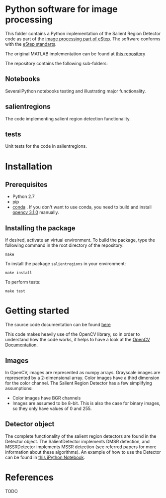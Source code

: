 # Python software for image processing

This folder contains a Python  implementation of the Salient Region Detector code as part of the [image processing part of eStep](https://www.esciencecenter.nl/technology/expertise/computer-vision). The software conforms with the [eStep standarts](https://github.com/NLeSC/estep-checklist).

The original MATLAB implementation can be found at [this repository](https://github.com/NLeSC/LargeScaleImaging)

The repository contains the following sub-folders:

## Notebooks
SeveraliPython notebooks testing and illustrating major functionality.

## salientregions
The code implementing salient region detection functionality.

## tests
Unit tests for the code in salientregions.

# Installation
## Prerequisites
* Python 2.7
* pip
* [conda](http://conda.pydata.org/docs/) . If you don't want to use conda, you need to build and install [opencv 3.1.0](http://opencv-python-tutroals.readthedocs.org/en/latest/py_tutorials/py_setup/py_table_of_contents_setup/py_table_of_contents_setup.html#py-table-of-content-setup) manually. 


## Installing the package
If desired, activate an virtual environment. To build the package, type the following command in the root directory of the repository:

`make`

To install the package `salientregions`  in your environment:

`make install`

To perform tests:

`make test`

# Getting started
The source code documentation can be found [here](http://nlesc.github.io/SalientDetector-python/)

This code makes heavily use of the OpenCV library, so in order to understand how the code works, it helps to have a look at the [OpenCV Documentation](http://docs.opencv.org/3.1.0/). 

## Images
In OpenCV, images are represented as numpy arrays. Grayscale images are represented by a 2-dimensional array. Color images have a third dimension for the color channel. The Salient Region Detector has a few simplifying assumptions:
* Color images have BGR channels
* Images are assumed to be 8-bit. This is also the case for binary images, so they only have values of 0 and 255.

## Detector object
The complete functionality of the salient region detectors are found in the Detector object. The SalientDetector implements DMSR detection, and MSSRDetector implements MSSR detection (see referred papers for more information about these algorithms).
An example of how to use the Detector can be found in [this iPython Notebook](https://github.com/NLeSC/SalientDetector-python/blob/master/Notebooks/DetectorExample.ipynb).

# References
TODO